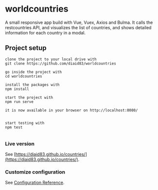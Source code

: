 # worldcountries
A small responsive app build with Vue, Vuex, Axios and Bulma. It calls the restcountries API, and visualizes the list of countries, and shows detailed information for each country in a modal.
## Project setup
```
clone the project to your local drive with 
git clone https://github.com/diaid83/worldcountries

go inside the project with
cd worldcountries

install the packages with
npm install

start the project with
npm run serve

it is now available in your browser on http://localhost:8080/


start testing with
npm test


```


### Live version
See [https://diaid83.github.io/countries/](https://diaid83.github.io/countries/).
### Customize configuration
See [Configuration Reference](https://cli.vuejs.org/config/).
